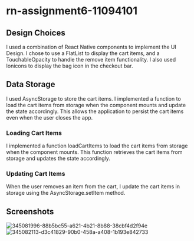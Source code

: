 # rn-assignment6-11094101

## Design Choices

I used a combination of React Native components to implement the UI Design. I chose to use a FlatList to display the cart items, and a TouchableOpacity to handle the remove item functionality. I also used Ionicons to display the bag icon in the checkout bar.

## Data Storage

I used AsyncStorage to store the cart items. I implemented a function to load the cart items from storage when the component mounts and update the state accordingly. This allows the application to persist the cart items even when the user closes the app.

### Loading Cart Items

I implemented a function loadCartItems to load the cart items from storage when the component mounts. This function retrieves the cart items from storage and updates the state accordingly.

### Updating Cart Items

When the user removes an item from the cart, I update the cart items in storage using the AsyncStorage.setItem method.

## Screenshots

![345081996-88b5bc55-a621-4b21-8b88-38cbf4d2f94e](https://github.com/AdamsDawood/rn-assignment6-11094101/assets/172335697/9ea5985d-edb1-4ec6-bd4b-e2a5fdd4ecc3)
![345082113-d3c41829-90b0-458a-a408-1b193e842733](https://github.com/AdamsDawood/rn-assignment6-11094101/assets/172335697/955d406d-7477-47e2-8107-762bc41b1fac)
